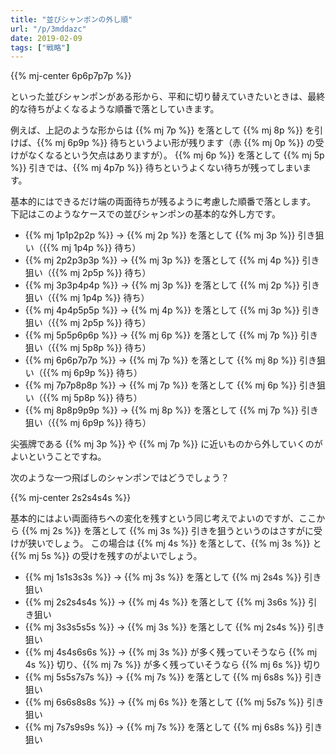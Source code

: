 ```yaml
---
title: "並びシャンポンの外し順"
url: "/p/3mddazc"
date: 2019-02-09
tags: ["戦略"]
---
```


{{% mj-center 6p6p7p7p %}}

といった並びシャンポンがある形から、平和に切り替えていきたいときは、最終的な待ちがよくなるような順番で落としていきます。

例えば、上記のような形からは {{% mj 7p %}} を落として {{% mj 8p %}} を引けば、{{% mj 6p9p %}} 待ちというよい形が残ります（赤 {{% mj 0p %}} の受けがなくなるという欠点はありますが）。
{{% mj 6p %}} を落として {{% mj 5p %}} 引きでは、{{% mj 4p7p %}} 待ちというよくない待ちが残ってしまいます。

基本的にはできるだけ端の両面待ちが残るように考慮した順番で落とします。
下記はこのようなケースでの並びシャンポンの基本的な外し方です。

* {{% mj 1p1p2p2p %}} → {{% mj 2p %}} を落として {{% mj 3p %}} 引き狙い（{{% mj 1p4p %}} 待ち）
* {{% mj 2p2p3p3p %}} → {{% mj 3p %}} を落として {{% mj 4p %}} 引き狙い（{{% mj 2p5p %}} 待ち）
* {{% mj 3p3p4p4p %}} → {{% mj 3p %}} を落として {{% mj 2p %}} 引き狙い（{{% mj 1p4p %}} 待ち）
* {{% mj 4p4p5p5p %}} → {{% mj 4p %}} を落として {{% mj 3p %}} 引き狙い（{{% mj 2p5p %}} 待ち）
* {{% mj 5p5p6p6p %}} → {{% mj 6p %}} を落として {{% mj 7p %}} 引き狙い（{{% mj 5p8p %}} 待ち）
* {{% mj 6p6p7p7p %}} → {{% mj 7p %}} を落として {{% mj 8p %}} 引き狙い（{{% mj 6p9p %}} 待ち）
* {{% mj 7p7p8p8p %}} → {{% mj 7p %}} を落として {{% mj 6p %}} 引き狙い（{{% mj 5p8p %}} 待ち）
* {{% mj 8p8p9p9p %}} → {{% mj 8p %}} を落として {{% mj 7p %}} 引き狙い（{{% mj 6p9p %}} 待ち）

尖張牌である {{% mj 3p %}} や {{% mj 7p %}} に近いものから外していくのがよいということですね。

次のような一つ飛ばしのシャンポンではどうでしょう？

{{% mj-center 2s2s4s4s %}}

基本的にはよい両面待ちへの変化を残すという同じ考えでよいのですが、ここから {{% mj 2s %}} を落として {{% mj 3s %}} 引きを狙うというのはさすがに受けが狭いでしょう。
この場合は {{% mj 4s %}} を落として、{{% mj 3s %}} と {{% mj 5s %}} の受けを残すのがよいでしょう。

* {{% mj 1s1s3s3s %}} → {{% mj 3s %}} を落として {{% mj 2s4s %}} 引き狙い
* {{% mj 2s2s4s4s %}} → {{% mj 4s %}} を落として {{% mj 3s6s %}} 引き狙い
* {{% mj 3s3s5s5s %}} → {{% mj 3s %}} を落として {{% mj 2s4s %}} 引き狙い
* {{% mj 4s4s6s6s %}} → {{% mj 3s %}} が多く残っていそうなら {{% mj 4s %}} 切り、{{% mj 7s %}} が多く残っていそうなら {{% mj 6s %}} 切り
* {{% mj 5s5s7s7s %}} → {{% mj 7s %}} を落として {{% mj 6s8s %}} 引き狙い
* {{% mj 6s6s8s8s %}} → {{% mj 6s %}} を落として {{% mj 5s7s %}} 引き狙い
* {{% mj 7s7s9s9s %}} → {{% mj 7s %}} を落として {{% mj 6s8s %}} 引き狙い

